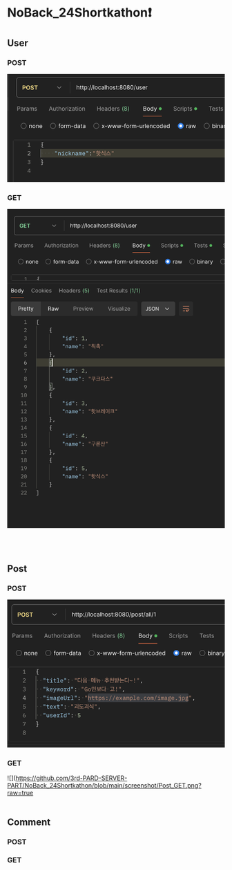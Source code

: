# NoBack_24Shortkathon❗️

## User

### POST
![](https://github.com/3rd-PARD-SERVER-PART/NoBack_24Shortkathon/blob/main/screenshot/User_POST.png?raw=true)

### GET
![](https://github.com/3rd-PARD-SERVER-PART/NoBack_24Shortkathon/blob/main/screenshot/User_GET.png?raw=true)


<br>
<br>

## Post


### POST
![](https://github.com/3rd-PARD-SERVER-PART/NoBack_24Shortkathon/blob/main/screenshot/Post_POST.png?raw=true)
### GET
![](https://github.com/3rd-PARD-SERVER-PART/NoBack_24Shortkathon/blob/main/screenshot/Post_GET.png?raw=true
<br>
<br>

## Comment

### POST

### GET